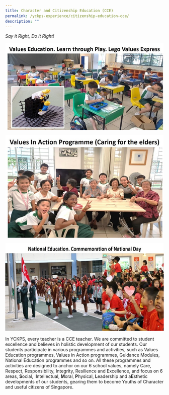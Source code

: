 ```yaml
---
title: Character and Citizenship Education (CCE)
permalink: /yckps-experience/citizenship-education-cce/
description: ""
---
```

_Say it Right, Do it Right!_

![Citizenship Education CCE](/images/CCE1.jpg)

![Citizenship Education CCE](/images/CCE2.jpg)

![Citizenship Education CCE](/images/CCE3.jpg)


In YCKPS, every teacher is a CCE teacher. We are committed to student excellence and believes in holistic development of our students. Our students participate in various programmes and activities, such as Values Education programmes, Values in Action programmes, Guidance Modules, National Education programmes and so on. All these programmes and activities are designed to anchor on our 6 school values, namely Care, Respect, Responsibility, Integrity, Resilience and Excellence, and focus on 6 areas, **S**ocial,  **I**ntellectual, **M**oral, **P**hysical, **L**eadership and a**E**sthetic developments of our students, gearing them to become Youths of Character and useful citizens of Singapore.